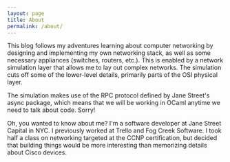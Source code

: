 ```yaml
---
layout: page
title: About
permalink: /about/
---
```


This blog follows my adventures learning about computer networking by designing
and implementing my own networking stack, as well as some necessary appliances
(switches, routers, etc.). This is enabled by a network simulation layer that
allows me to lay out complex networks. The simulation cuts off some of the
lower-level details, primarily parts of the OSI physical layer.

The simulation makes use of the RPC protocol defined by Jane Street's async
package, which means that we will be working in OCaml anytime we need to talk
about code. Sorry!

Oh, you wanted to know about me? I'm a software developer at Jane Street Capital
in NYC. I previously worked at Trello and Fog Creek Software. I took half a
class on networking targeted at the CCNP certification, but decided that
building things would be more interesting than memorizing details about Cisco
devices.